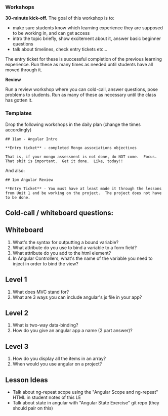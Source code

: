 ### Workshops

**30-minute kick-off.**  The goal of this workshop is to:

- make sure students know which learning experience they are supposed to be working in, and can get access
- intro the topic briefly, show excitement about it, answer basic beginner questions
- talk about timelines, check entry tickets etc...

The entry ticket for these is successful completion of the previous learning experience.  Run these as many times as needed until students have all moved through it.

**Review**

Run a review workshop where you can cold-call, answer questions, pose problems to students.  Run as many of these as necessary until the class has gotten it.

### Templates

Drop the following workshops in the daily plan (change the times accordingly)

```
## 11am - Angular Intro

**Entry ticket** - completed Mongo associations objectives

That is, if your mongo assessment is not done, do NOT come.  Focus.  That shit is important.  Get it done.  Like, today!!
```

And also:

```
## 1pm Angular Review

**Entry Ticket** - You must have at least made it through the lessons from Unit 1 and be working on the project.  The project does not have to be done.
```

## Cold-call / whiteboard questions:

## Whiteboard
1. What's the syntax for outputting a bound variable?
1. What attribute do you use to bind a variable to a form field?
1. What attribute do you add to the html element?
1. In Angular Controllers, what's the name of the variable you need to inject in order to bind the view?

## Level 1

1. What does MVC stand for?
1. What are 3 ways you can include angular's js file in your app?

## Level 2

1. What is two-way data-binding?
1. How do you give an angular app a name (2 part answer)?

## Level 3

1. How do you display all the items in an array?
1. When would you use angular on a project?

## Lesson Ideas

- Talk about ng-repeat scope using the "Angular Scope and ng-repeat" HTML in student notes of this LE
- Talk about state in angular with "Angular State Exercise" git repo (they should pair on this)